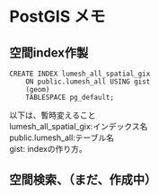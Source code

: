 # PostGIS メモ
## 空間index作製

```
CREATE INDEX lumesh_all_spatial_gix
    ON public.lumesh_all USING gist
    (geom)
    TABLESPACE pg_default;
```

以下は、暫時変えること  
lumesh_all_spatial_gix:インデックス名  
public.lumesh_all:テーブル名  
gist: indexの作り方。

## 空間検索、（まだ、作成中）

```
　　　　
```
